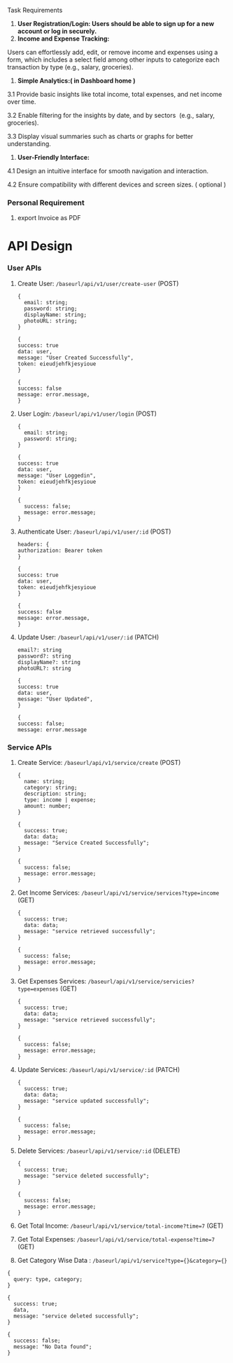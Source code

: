 Task Requirements

1. **User Registration/Login: Users should be able to sign up for a new account or log in securely.**
2. **Income and Expense Tracking:**

Users can effortlessly add, edit, or remove income and expenses using a form, which includes a select field among other inputs to categorize each transaction by type (e.g., salary, groceries).

1. **Simple Analytics:( in Dashboard home )**

3.1 Provide basic insights like total income, total expenses, and net income over time.

3.2 Enable filtering for the insights by date, and by sectors  (e.g., salary, groceries).

3.3 Display visual summaries such as charts or graphs for better understanding.

1. **User-Friendly Interface:**

4.1 Design an intuitive interface for smooth navigation and interaction.

4.2 Ensure compatibility with different devices and screen sizes. ( optional )

### Personal Requirement

1. export Invoice as PDF

# API Design

### User APIs

1. Create User: `/baseurl/api/v1/user/create-user` (POST)

   ```tsx
   {
     email: string;
     password: string;
     displayName: string;
     photoURL: string;
   }
   ```

   ```tsx
   {
   success: true
   data: user,
   message: "User Created Successfully",
   token: eieudjehfkjesyioue
   }
   ```

   ```tsx
   {
   success: false
   message: error.message,
   }
   ```

2. User Login: `/baseurl/api/v1/user/login` (POST)

   ```tsx
   {
     email: string;
     password: string;
   }
   ```

   ```tsx
   {
   success: true
   data: user,
   message: "User Loggedin",
   token: eieudjehfkjesyioue
   }
   ```

   ```tsx
   {
     success: false;
     message: error.message;
   }
   ```

3. Authenticate User: `/baseurl/api/v1/user/:id` (POST)

   ```tsx
   headers: {
   authorization: Bearer token
   }
   ```

   ```tsx
   {
   success: true
   data: user,
   token: eieudjehfkjesyioue
   }
   ```

   ```tsx
   {
   success: false
   message: error.message,
   }
   ```

4. Update User: `/baseurl/api/v1/user/:id` (PATCH)

   ```tsx
   email?: string
   password?: string
   displayName?: string
   photoURL?: string
   ```

   ```tsx
   {
   success: true
   data: user,
   message: "User Updated",
   }
   ```

   ```tsx
   {
   success: false;
   message: error.message
   ```

### Service APIs

1. Create Service: `/baseurl/api/v1/service/create` (POST)

   ```tsx
   {
     name: string;
     category: string;
     description: string;
     type: income | expense;
     amount: number;
   }
   ```

   ```tsx
   {
     success: true;
     data: data;
     message: "Service Created Successfully";
   }
   ```

   ```tsx
   {
     success: false;
     message: error.message;
   }
   ```

2. Get Income Services: `/baseurl/api/v1/service/services?type=income` (GET)

   ```tsx
   {
     success: true;
     data: data;
     message: "service retrieved successfully";
   }
   ```

   ```tsx
   {
     success: false;
     message: error.message;
   }
   ```

3. Get Expenses Services: `/baseurl/api/v1/service/servicies?type=expenses` (GET)

   ```tsx
   {
     success: true;
     data: data;
     message: "service retrieved successfully";
   }
   ```

   ```tsx
   {
     success: false;
     message: error.message;
   }
   ```

4. Update Services: `/baseurl/api/v1/service/:id` (PATCH)

   ```tsx
   {
     success: true;
     data: data;
     message: "service updated successfully";
   }
   ```

   ```tsx
   {
     success: false;
     message: error.message;
   }
   ```

5. Delete Services: `/baseurl/api/v1/service/:id` (DELETE)

   ```tsx
   {
     success: true;
     message: "service deleted successfully";
   }
   ```

   ```tsx
   {
     success: false;
     message: error.message;
   }
   ```

6. Get Total Income: `/baseurl/api/v1/service/total-income?time=7` (GET)
7. Get Total Expenses: `/baseurl/api/v1/service/total-expense?time=7` (GET)
8. Get Category Wise Data : `/baseurl/api/v1/service?type={}&category={}`

```tsx
{
  query: type, category;
}
```

```tsx
{
  success: true;
  data,
  message: "service deleted successfully";
}
```

```tsx
{
  success: false;
  message: "No Data found";
}
```
